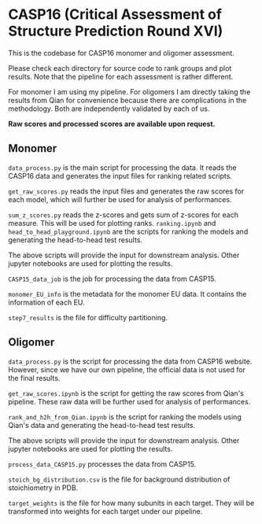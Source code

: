 # CASP16 (Critical Assessment of Structure Prediction Round XVI)

This is the codebase for CASP16 monomer and oligomer assessment.

Please check each directory for source code to rank groups and plot results. Note that the pipeline for each assessment is rather different.

For monomer I am using my pipeline. For oligomers I am directly taking the results from Qian for convenience because there are complications in the methodology. Both are independently validated by each of us.

**Raw scores and processed scores are available upon request.**

## Monomer

`data_process.py` is the main script for processing the data. It reads the CASP16 data and generates the input files for ranking related scripts.

`get_raw_scores.py` reads the input files and generates the raw scores for each model, which will further be used for analysis of performances.

`sum_z_scores.py` reads the z-scores and gets sum of z-scores for each measure. This will be used for plotting ranks.
`ranking.ipynb` and `head_to_head_playground.ipynb` are the scripts for ranking the models and generating the head-to-head test results.

The above scripts will provide the input for downstream analysis.
Other jupyter notebooks are used for plotting the results.

`CASP15_data_job` is the job for processing the data from CASP15.

`monomer_EU_info` is the metadata for the monomer EU data. It contains the information of each EU.

`step7_results` is the file for difficulty partitioning.



## Oligomer

`data_process.py` is the script for processing the data from CASP16 website. However, since we have our own pipeline, the official data is not used for the final results.

`get_raw_scores.ipynb` is the script for getting the raw scores from Qian's pipeline. These raw data will be further used for analysis of performances.

`rank_and_h2h_from_Qian.ipynb` is the script for ranking the models using Qian's data and generating the head-to-head test results.

The above scripts will provide the input for downstream analysis.
Other jupyter notebooks are used for plotting the results.

`process_data_CASP15.py` processes the data from CASP15.

`stoich_bg_distribution.csv` is the file for background distribution of stoichiometry in PDB.

`target_weights` is the file for how many subunits in each target. They will be transformed into weights for each target under our pipeline.


